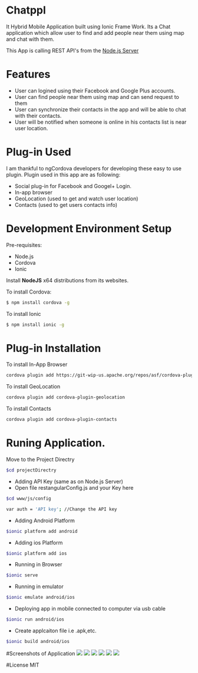 # Chatppl
It Hybrid Mobile Application built using Ionic Frame Work. Its a Chat application which allow user to find and add people near them using map and chat with them.

This App is calling REST API's from the [Node.js Server](https://github.com/khanani92/chatppl-server)

# Features 
- User can logined using their Facebook and Google Plus accounts.
- User can find people near them using map and can send request to them
- User can synchronize their contacts in the app and will be able to chat with their contacts.
-  User will be notified when someone is online in his contacts list is near user location.

# Plug-in Used 
 I am thankful to ngCordova  developers for developing  these easy to use plugin. Plugin used in this app are as following:
- Social plug-in for Facebook and Googel+ Login.
- In-app browser 
- GeoLocation (used to get and watch user location)
- Contacts (used to get users contacts info)

# Development Environment Setup

 Pre-requisites:
 -  Node.js
 - Cordova
 - Ionic

Install  **NodeJS** x64 distributions from its websites.

To install Cordova:

```bash
$ npm install cordova -g
```

To install Ionic

```bash
$ npm install ionic -g
```

# Plug-in Installation 

To install In-App Browser

```bash
cordova plugin add https://git-wip-us.apache.org/repos/asf/cordova-plugin-inappbrowser.git
```

To install GeoLocation

```bash
cordova plugin add cordova-plugin-geolocation
```

To install Contacts 

```bash
cordova plugin add cordova-plugin-contacts
```


# Runing Application.
 
Move to the Project Directry

```bash
$cd projectDirectry
```

- Adding API Key (same as on Node.js Server)
- Open file restangularConfig.js and your Key here
```bash
$cd www/js/config
```
```bash
var auth = 'API key'; //Change the API key 
```

- Adding Android Platform
 
```bash
$ionic platform add android
```

- Adding ios Platform
 
```bash
$ionic platform add ios
```

- Running in Browser
 
```bash
$ionic serve
```

- Running in emulator 
 
```bash
$ionic emulate android/ios
```

- Deploying app in mobile connected to computer via usb cable
 
```bash
$ionic run android/ios
```

- Create applcaiton file i.e .apk,etc.
 
```bash
$ionic build android/ios
```
#Screenshots of Application
![]( https://github.com/khanani92/Chatppl/blob/master/www/img/screenshot/sp17.jpg)
![]( https://github.com/khanani92/Chatppl/blob/master/www/img/screenshot/sp16.jpg)
![]( https://github.com/khanani92/Chatppl/blob/master/www/img/screenshot/sp15.jpg)
![]( https://github.com/khanani92/Chatppl/blob/master/www/img/screenshot/sp14.jpg)
![]( https://github.com/khanani92/Chatppl/blob/master/www/img/screenshot/sp13.jpg)
![]( https://github.com/khanani92/Chatppl/blob/master/www/img/screenshot/sp12.jpg)



#License
MIT





 
